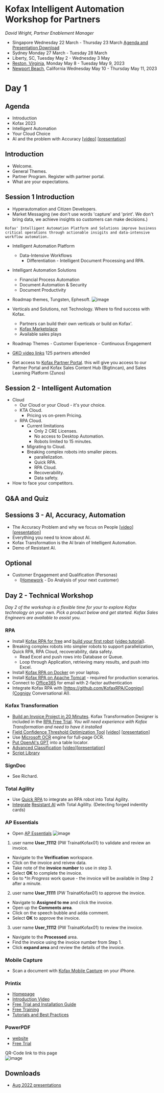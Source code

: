 # Kofax Intelligent Automation Workshop for Partners

*David Wright, Partner Enablement Manager*  
* Singapore Wednesday 22 March - Thursday 23 March [Agenda and Presentation Download](https://kofax.app.bigtincan.com/lshare/ZWJlz2MjROXLoxd30w1aBwzc7CQCmEe6AqrpN5nVDY7yvkK4Qb)
* Sydney Monday 27 March - Tuesday 28 March
* Liberty, SC, Tuesday May 2 - Wednesday 3 May
* [Reston, Virginia](https://github.com/KofaxRPA/PartnerSeminar/tree/Virginia#readme), Monday May 8 - Tuesday May 9, 2023
* [Newport Beach](https://www.eventbrite.com/e/604138222687), California Wednesday May 10 - Thursday May 11, 2023

# Day 1
## Agenda
* Introduction
* Kofax 2023
* Intelligent Automation
* Your Cloud Choice
* AI and the problem with Accuracy [[video](https://kofax.app.bigtincan.com/pfiles/QNb0pzmX1Ov6oPrWVEmZiQhrhLijFlhzBGDyxjYan95Ldl27Kk/f/1039876035)] [[presentation](https://kofax.app.bigtincan.com/pfiles/QNb0pzmX1Ov6oPrWVEmZiQhrhLijFlhzBGDyxjYan95Ldl27Kk/f/1039876036)]

## Introduction
* Welcome. 
* General Themes.
* Partner Program. Register with partner portal.
* What are your expectations.

## Session 1 Introduction
* Hyperautomation and Citizen Developers.
* Market Messaging (we don't use words 'capture' and 'print'. We don't bring data, we achieve insights so customers can make decisions.)
```
Kofax' Intelligent Automation Platform and Solutions improve business critical operations through actionable insigits and data-intensive workflow automation.
```
* Intelligent Automation Platform
    * Data-Intensive Workflows
      * Differentiation - Intelligent Document Processing and RPA.
* Intelligant Automation Solutions
    * Financial Process Automation
    * Document Automation & Security
    * Document Productivity  
* Roadmap themes, Tungsten, Ephesoft.
![image](https://user-images.githubusercontent.com/47416964/222440020-0bb25d73-84fe-4ece-8422-548a301cbcce.png)

* Verticals and Solutions, not Technology. Where to find success with Kofax.
    * Partners can build their own verticals or build on Kofax'.
    * [Kofax Marketplace](https://marketplace.kofax.com/)
    * Available sales plays
* Roadmap Themes - Customer Experience - Continuous Engagement
* [GKO video links](https://app.zunos.com/#/courses/catalog/33242/) 125 partners attended
* Get access to [Kofax Partner Portal](https://www.kofax.com/partners/partner-portal-request-form). this will give you access to our Partner Portal and Kofax Sales Content Hub (Bigtincan), and Sales Learning Platform (Zunos)

## Session 2 - Intelligent Automation

* Cloud
  * Our Cloud or your Cloud - it's your choice.
  * KTA Cloud. 
    * Pricing vs on-prem Pricing.
   * RPA Cloud.
      * Current limitations
        * Only 2 CRE Licenses.
        * No access to Desktop Automation.
        * Robots limited to 15 minutes.
      * Migrating to Cloud.
      * Breaking complex robots into smaller pieces.
        * parallelization.
        * Quick RPA.
        * RPA Cloud.
        * Recoverability.
        * Data safety.
* How to face your competitors.

## Q&A and Quiz

## Sessions 3 - AI, Accuracy, Automation
* The Accuracy Problem and why we focus on People [[video](https://kofax.app.bigtincan.com/pfiles/QNb0pzmX1Ov6oPrWVEmZiQhrhLijFlhzBGDyxjYan95Ldl27Kk/f/1039876035)] [[presentation](https://kofax.app.bigtincan.com/pfiles/QNb0pzmX1Ov6oPrWVEmZiQhrhLijFlhzBGDyxjYan95Ldl27Kk/f/1039876036)]
* Everything you need to know about AI.
* Kofax Transformation is the AI brain of Intelligent Automation.
* Demo of Resistant AI.

## Optional
* Customer Engagement and Qualification (Personas)
  * ([Homework](HomeWork%201.md) - Do Analysis of your next customer)

## Day 2 - Technical Workshop
_Day 2 of the workshop is a flexible time for your to explore Kofax technology on your own. Pick a product below and get started. Kofax Sales Engineers are available to assist you._
### RPA
* Install [Kofax RPA for free](https://www.kofax.com/products/rpa/rpa-free-trial) and [build your first robot](https://www.kofax.com/-/media/files/e-books/en/ug_rpa-tutorial-guide-_en.pdf) ([video tutorial](https://www.kofax.com/eg/kofax-rpa-tutorials)).
* Breaking complex robots into simpler robots to support parallelization, Quick RPA, RPA Cloud, recoverability, data safety.
  * Read Excel and push rows into Database or Queue.
  * Loop through Application, retrieving many results, and push into Excel.
* Install [Kofax RPA on Docker](https://github.com/KofaxRPA/Docker#readme) on your laptop.
* Install [Kofax RPA on Apache Tomcat](https://github.com/KofaxRPA/RPA-Best-Practices/wiki/Install-Kofax-RPA-11.3-on-Apache-Tomcat-on-Windows) - required for production scenarios.
* Connect to [Office365](https://github.com/KofaxRPA/Mail/blob/master/Microsoft365.md) for email with 2-factor authentication
* Integrate Kofax RPA with [https://github.com/KofaxRPA/Cognigy](Cognigy Conversational AI).
### Kofax Transformation
* [Build an Invoice Project in 20 Minutes](https://www.youtube.com/watch?v=bIDmLVHmJNM). Kofax Transformation Designer is included in the [RPA Free Trial](https://www.kofax.com/products/rpa/rpa-free-trial).
_You will need experience with Kofax Transformation and need to have it installed_
* [Field Confidence Threshold Optimization Tool](https://github.com/KofaxTransformation/ThresholdOptimizer) [[video](https://kofax.app.bigtincan.com/lshare/0yM3m6XZokwa4evnprJA8dXTlfMiq82YjKl1LqPQ7Gbd9V5DNz)] [[presentation](https://kofax.app.bigtincan.com/pfiles/6e70dV9WRAQzDypokgVrimT9hnCof3iDgx5OLGX4nZaKmv13Pq)]
* Use [Microsoft OCR](https://github.com/KofaxTransformation/MicrosoftOCR) engine for full-page OCR.
* [Put OpenAI's GPT](https://github.com/KofaxTransformation/OpenAI) into a table locator.
* [Advanced Classification](https://github.com/KofaxTransformation/KTScripts/blob/master/Custom%20Classification.md) [[video](https://kofax.app.bigtincan.com/pfiles/eo57XKl2mjWQrYwZRBnWibhoUwhVcrt58O4dDkJP1AzvnaGx0y/f/1040349747)][[presentation](https://kofax.app.bigtincan.com/pfiles/eo57XKl2mjWQrYwZRBnWibhoUwhVcrt58O4dDkJP1AzvnaGx0y/f/1040349748)]
* [Script Library](https://github.com/KofaxTransformation/KTScripts#readme)
### SignDoc
* See Richard.
### Total Agility
* Use [Quick RPA](https://docshield.kofax.com/KTA/en_US/7.11.0-h49vd5omev/help/Workspace/All_Shared/workspace/t_quickrpa.html) to integrate an RPA robot into Total Agility.
* [Integrate](https://smarthub.kofax.com/details/ai-document-fraud-detection-resistant) [Resistant AI](https://resistant.ai/) with Total Agililty. (Detecting forged indentity cards)
### AP Essentials
* Open [AP Essentials](https://kofaxdemo-au.readsoftonline.com/)
![image](https://user-images.githubusercontent.com/47416964/186334804-a9f09d84-a9f3-46a9-b73b-7b3d643a9cfd.png)
1. user name **User_11112** (PW TrainatKofax01) to validate and review an invoice.
  * Navigate to the **Verification** workspace.
  * Click on the invoice and reivew data.
  * Take note of the **invoice number** to use in step 3.
  * Select **OK** to complete the invoice.
  * Go to **In Progress* work queue - the invoice will be available in Step 2 after a minute.
2. user name **User_11111** (PW TrainatKofax01) to approve the invoice.
  * Navigate to **Assigned to me** and click the invoice.
  * Open up the **Comments area**.
  * Click on the speech bubble and adda comment.
  * Select **OK** to approve the invoice.
3. user name **User_11112** (PW TrainatKofax01) to review the invoice.
  * Navigate to the **Processed** area.
  * Find the invoice using the invoice number from Step 1.
  * Click **expand area** and review the details of the invoice.
### Mobile Capture
* Scan a document with [Kofax Mobile Capture](https://apps.apple.com/at/app/kofax-mobile-capture/id524825569?l=en) on your iPhone.
### Printix
* [Homepage](https://www.kofax.com/products/printix)
* [Introduction Video](https://www.youtube.com/watch?v=kxyGyyCraSM&list=PLi3FuKp4jDflHznDGWYQfrrzjbm4xdOtj)
* [Free Trial and Installation Guide](https://manuals.printix.net/implementation)
* [Free Training](https://learn.kofax.com/course-details?course_id=844)
* [Tutorials and Best Practices](https://printix.net/partners/resource-center/video-library)
### PowerPDF
* [website](https://www.kofax.com/products/power-pdf)
* [Free Trial](https://www.kofax.com/products/power-pdf/free-trials)  

QR-Code link to this page  
![image](https://user-images.githubusercontent.com/47416964/203927904-fe9b69aa-3652-4899-b411-5735366ab22a.png)  
## Downloads
* [Aug 2022 presentations](https://kofax.app.bigtincan.com/lshare/aNDYWjGpPdMJn9eZRyXxgVmfYsQFL8QrOmlALk7024v3zqV6bw)  
